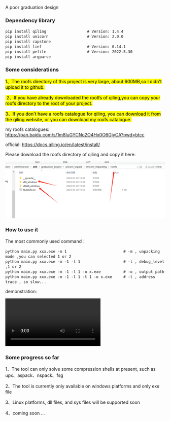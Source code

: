 A poor graduation design 

### Dependency library

```
pip install qiling					# Version: 1.4.4
pip install unicorn					# Version: 2.0.0
pip install capstone
pip install lief					# Version: 0.14.1
pip install pefile 					# Version: 2022.5.30
pip install argparse
```

### Some considerations

<mark>1、The roofs directory of this project is very large, about 600MB,so I didn't upload it to github.</mark>

<mark> 2、If you have already downloaded the rootfs of qiling,you can copy your roofs directory to the root of your project.</mark>

<mark>3、If you don't have a roofs catalogue for qiling, you can download it from the qiling website, or you can download my roofs catalogue.</mark>

my roofs catalogues: https://pan.baidu.com/s/1m8luGYCNo2O4Hx0O6GjyCA?pwd=btcc 

official: https://docs.qiling.io/en/latest/install/



Please download the roofs directory of qiling and copy it here:

![image-20240520195715171](image/image-20240520195715171.png)



### How to use it

The most commonly used command：

```
python main.py xxx.exe -m 1     					# -m , unpacking mode ,you can selected 1 or 2
python main.py xxx.exe -m -1 -l 1 					# -l , debug_level ,1 or 2 
python main.py xxx.exe -m -1 -l 1 -o x.exe 			# -o , output path 
python main.py xxx.exe -m -1 -l 1 -t 1 -o x.exe 	# -t , address trace , so slow... 
```

demonstration:

<video src="vidio/demonstration.mp4"></video>



### Some progress so far

1、The tool can only solve some compression shells at present, such as upx、aspack、nspack、fsg

2、The tool is currently only available on windows platforms and only exe file

3、Linux platforms, dll files, and sys files will be supported soon

4、coming soon ...

